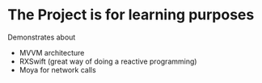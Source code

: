 # The Project is for learning purposes
Demonstrates about 
- MVVM architecture
- RXSwift (great way of doing a reactive programming)
- Moya for network calls

